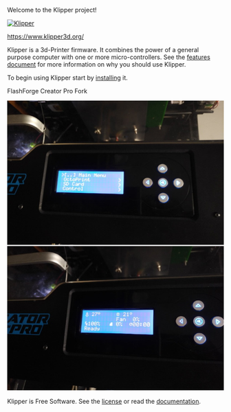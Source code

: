 Welcome to the Klipper project!

[![Klipper](docs/img/klipper-logo-small.png)](https://www.klipper3d.org/)

https://www.klipper3d.org/

Klipper is a 3d-Printer firmware. It combines the power of a general
purpose computer with one or more micro-controllers. See the
[features document](https://www.klipper3d.org/Features.html) for more
information on why you should use Klipper.

To begin using Klipper start by
[installing](https://www.klipper3d.org/Installation.html) it.

FlashForge Creator Pro Fork

![FFCP1](docs/flashforge_creator/img/lcd_1.jpg)
![FFCP2](docs/flashforge_creator/img/lcd_2.jpg)

Klipper is Free Software. See the [license](COPYING) or read the
[documentation](https://www.klipper3d.org/Overview.html).
